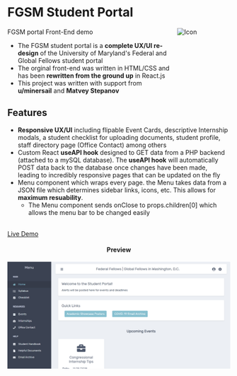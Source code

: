 # FGSM Student Portal

<img src="https://image.flaticon.com/icons/svg/216/216220.svg" align="right"
     alt="Icon" width="120" height="178">
     
FGSM portal Front-End demo

* The FGSM student portal is a **complete UX/UI re-design** of the University of
  Maryland's Federal and Global Fellows student portal
* The orginal front-end was written in HTML/CSS and has been **rewritten from
  the ground up** in React.js
* This project was written with support from **u/minersail** and **Matvey Stepanov**
  
## Features

* **Responsive UX/UI** including flipable Event Cards, descriptive Internship modals,
  a student checklist for uploading documents, student profile, staff directory
  page (Office Contact) among others
* Custom React **useAPI hook** designed to GET data from a PHP backend (attached to a 
  mySQL database). The **useAPI hook** will automatically POST data back to the database
  once changes have been made, leading to incredibly responsive pages that can be 
  updated on the fly
* Menu component which wraps every page. the Menu takes data from a JSON file
  which determines sidebar links, icons, etc. This allows for **maximum resuability**.
    * The Menu component sends onClose to props.children[0] which allows the
      menu bar to be changed easily


  
<br/>
<a href="http://mgfalzon.github.io/student-portal" target="_blank">Live Demo</a>


<h4 align="center">Preview</h4>

<p align="center">
  <img src="./screenshot.PNG" alt="Homepage Image">
</p>

